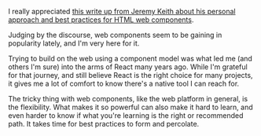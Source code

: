 I really appreciated [this write up from Jeremy Keith about his personal approach and best practices for HTML web components](https://adactio.com/journal/21078).

Judging by the discourse, web components seem to be gaining in popularity lately, and I'm very here for it. 

Trying to build on the web using a component model was what led me (and others I'm sure) into the arms of React many years ago. While I'm grateful for that journey, and still believe React is the right choice for many projects, it gives me a lot of comfort to know there's a native tool I can reach for. 

The tricky thing with web components, like the web platform in general, is the flexibility. What makes it so powerful can also make it hard to learn, and even harder to know if what you're learning is the right or recommended path. It takes time for best practices to form and percolate. 
